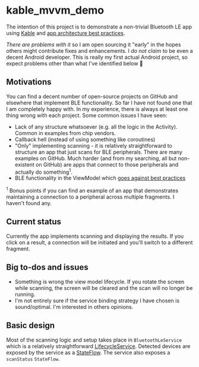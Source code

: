 # kable_mvvm_demo

The intention of this project is to demonstrate a non-trivial Bluetooth LE app using [Kable](https://github.com/JuulLabs/kable) and [app architecture best practices](https://developer.android.com/jetpack/guide).

*There are problems with it* so I am open sourcing it "early" in the hopes others might contribute fixes and enhancements. I *do not claim* to be even a decent Android developer. This is really my first actual Android project, so expect problems other than what I've identified below :slightly_smiling_face:

## Motivations

You can find a decent number of open-source projects on GitHub and elsewhere that implement BLE functionality. So far I have not found one that I am completely happy with. In my experience, there is always at least one thing wrong with each project. Some common issues I have seen:

- Lack of any structure whatsoever (e.g. all the logic in the Activity). Common in examples from chip vendors.  
- Callback hell (instead of using something like coroutines)
- "Only" implementing scanning - it is relatively straightforward to structure an app that just scans for BLE peripherals. There are many examples on GitHub. Much harder (and from my searching, all but non-existent on GitHub) are apps that connect to those peripherals and actually do something<sup>1</sup>. 
- BLE functionality in the ViewModel which [goes against best practices](https://medium.com/androiddevelopers/viewmodels-and-livedata-patterns-antipatterns-21efaef74a54) 

<sup>1</sup> Bonus points if you can find an example of an app that demonstrates maintaining a connection to a peripheral across multiple fragments. I haven't found any.

## Current status

Currently the app implements scanning and displaying the results. If you click on a result, a connection will be initiated and you'll switch to a different fragment.

## Big to-dos and issues

- Something is wrong the view model lifecycle. If you rotate the screen while scanning, the screen will be cleared and the scan will no longer be running.
- I'm not entirely sure if the service binding strategy I have chosen is sound/optimal. I'm interested in others opinions.

## Basic design

Most of the scanning logic and setup takes place in `BluetoothLeService` which is a relatively straightforward [LifecycleService](https://developer.android.com/reference/androidx/lifecycle/LifecycleService). Detected devices are exposed by the service as a [StateFlow](https://developer.android.com/kotlin/flow/stateflow-and-sharedflow). The service also exposes a `scanStatus` `StateFlow`. 

